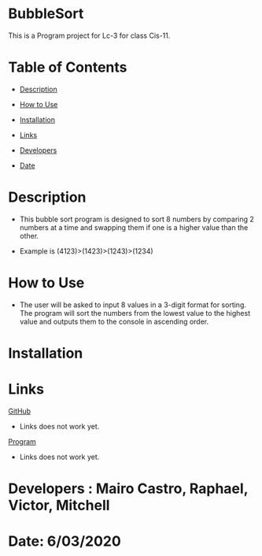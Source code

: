 # BubbleSort

This is a Program project for Lc-3 for class Cis-11.

# Table of Contents

- [Description]()

- [How to Use]()

- [Installation]()

- [Links]()

- [Developers]()

- [Date]()

# Description

* This bubble sort program is designed to sort 8 numbers by comparing 2 numbers at a time and swapping them if one is a higher value than the other.

* Example is (4123)>(1423)>(1243)>(1234)

# How to Use

* The user will be asked to input 8 values in a 3-digit format for sorting. The program will sort the numbers from the lowest value to the highest value and outputs them to the console in ascending order.

# Installation

# Links

[GitHub](https://github.com/Mabe2515/BubbleSort/edit/master/README.md)
* Links does not work yet.

[Program](https://github.com/Mabe2515/BubbleSort/edit/master/README.md)
* Links does not work yet.







# Developers : Mairo Castro, Raphael, Victor, Mitchell

# Date: 6/03/2020
